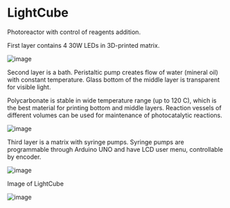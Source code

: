 # LightCube
Photoreactor with control of reagents addition.

First layer contains 4 30W LEDs in 3D-printed matrix.

![image](https://user-images.githubusercontent.com/25691144/118386434-258ae380-b620-11eb-9761-89bed2f5f275.png)

Second layer is a bath. Peristaltic pump creates flow of water (mineral oil) with constant temperature. Glass bottom of the middle layer is transparent for visible light.

Polycarbonate is stable in wide temperature range (up to 120 C), which is the best material for printing bottom and middle layers. Reaction vessels of different volumes can be used for maintenance of photocatalytic reactions.

![image](https://user-images.githubusercontent.com/25691144/118386466-510dce00-b620-11eb-81c6-d6a4b65b827d.png)



Third layer is a matrix with syringe pumps. Syringe pumps are programmable through Arduino UNO and have LCD user menu, controllable by encoder.

![image](https://user-images.githubusercontent.com/25691144/118386557-f3c64c80-b620-11eb-85ff-69e4c5170777.png)


Image of LightCube

![image](https://user-images.githubusercontent.com/25691144/118386593-32f49d80-b621-11eb-9fae-91df10f64944.png)



